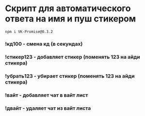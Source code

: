 # Скрипт для автоматического ответа на имя и пуш стикером
```
npm i VK-Promise@0.3.2
```
### !кд100 - смена кд (в секундах)

### !стикер123 - добавляет стикер (поменять 123 на айди стикера)

### !убрать123 - убирает стикер (поменять 123 на айди стикера)

### !вайт - добавляет чат в вайт лист

### !двайт - удаляет чат из вайт листа

